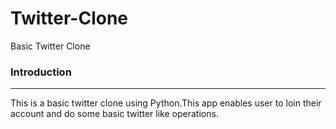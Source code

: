 # Twitter-Clone
Basic Twitter Clone


### Introduction 
-----
This is a basic twitter clone using Python.This app enables user to loin their account and do some basic twitter like operations.




